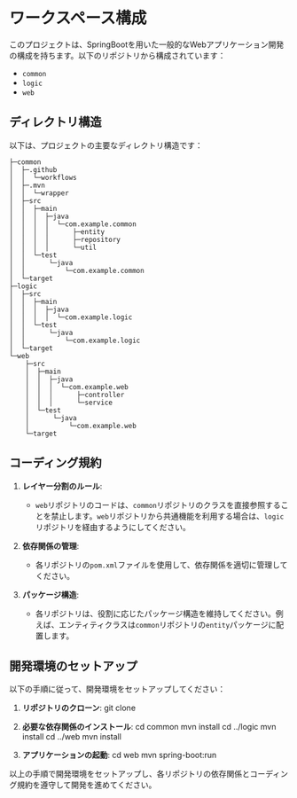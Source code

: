 # ワークスペース構成

このプロジェクトは、SpringBootを用いた一般的なWebアプリケーション開発の構成を持ちます。以下のリポジトリから構成されています：

- `common`
- `logic`
- `web`

## ディレクトリ構造

以下は、プロジェクトの主要なディレクトリ構造です：

```
├─common
│  ├─.github
│  │  └─workflows
│  ├─.mvn
│  │  └─wrapper
│  ├─src
│  │  ├─main
│  │  │  ├─java
│  │  │  │  └─com.example.common
│  │  │  │      ├─entity
│  │  │  │      ├─repository
│  │  │  │      └─util
│  │  └─test
│  │      └─java
│  │          └─com.example.common
│  └─target
├─logic
│  ├─src
│  │  ├─main
│  │  │  ├─java
│  │  │  │  └─com.example.logic
│  │  └─test
│  │      └─java
│  │          └─com.example.logic
│  └─target
└─web
    ├─src
    │  ├─main
    │  │  ├─java
    │  │  │  └─com.example.web
    │  │  │      ├─controller
    │  │  │      └─service
    │  └─test
    │      └─java
    │          └─com.example.web
    └─target
```

## コーディング規約

1. **レイヤー分割のルール**:
   - `web`リポジトリのコードは、`common`リポジトリのクラスを直接参照することを禁止します。`web`リポジトリから共通機能を利用する場合は、`logic`リポジトリを経由するようにしてください。

2. **依存関係の管理**:
   - 各リポジトリの`pom.xml`ファイルを使用して、依存関係を適切に管理してください。

3. **パッケージ構造**:
   - 各リポジトリは、役割に応じたパッケージ構造を維持してください。例えば、エンティティクラスは`common`リポジトリの`entity`パッケージに配置します。

## 開発環境のセットアップ

以下の手順に従って、開発環境をセットアップしてください：

1. **リポジトリのクローン**:
   git clone <repository-url>

2. **必要な依存関係のインストール**:
   cd common
   mvn install
   cd ../logic
   mvn install
   cd ../web
   mvn install

3. **アプリケーションの起動**:
   cd web
   mvn spring-boot:run

以上の手順で開発環境をセットアップし、各リポジトリの依存関係とコーディング規約を遵守して開発を進めてください。